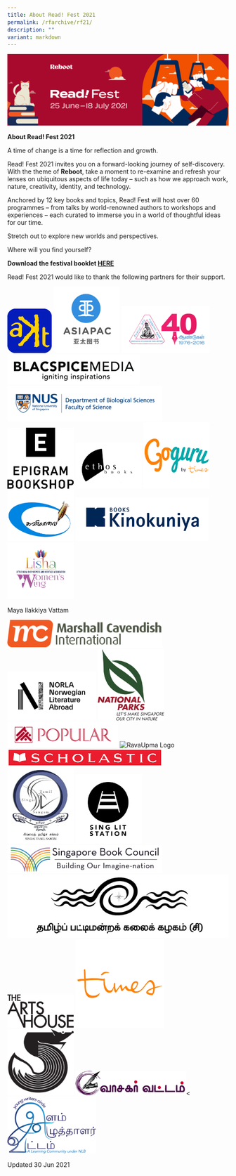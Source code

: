 ```yaml
---
title: About Read! Fest 2021
permalink: /rfarchive/rf21/
description: ""
variant: markdown
---
```

![banner RF](\images\RF_WebsiteHeader.png)

**About Read! Fest 2021**

A time of change is a time for reflection and growth. 

Read! Fest 2021 invites you on a forward-looking journey of self-discovery. With the theme of **Reboot**, take a moment to re-examine and refresh your lenses on ubiquitous aspects of life today – such as how we approach work, nature, creativity, identity, and technology.

Anchored by 12 key books and topics, Read! Fest will host over 60 programmes – from talks by world-renowned authors to workshops and experiences – each curated to immerse you in a world of thoughtful ideas for our time. 

Stretch out to explore new worlds and perspectives. 



Where will you find yourself?



**Download the festival booklet [HERE ](https://go.gov.sg/readfest21-booklet)**




Read! Fest 2021 would like to thank the following partners for their support.


<img src="/images/RFPartners/AKT Creations2.png" style="width:20%" alt="AKT Creations">
<img src="/images/RFPartners/Asiapac.jpg" style="width:30%" alt="Asiapac">
<img src="/images/RFPartners/Association of Singapore Tamil Writers logo.jpg" style="width:40%" alt="Association of Singapore Tamil Writers logo"> 
 <img src="/images/RFPartners/Blacspice_logo.jpg" style="width:60%" alt="Blacspice_logo">
 <img src="/images/RFPartners/DBS High Res Logo.jpg" style="width:70%" alt="DBS High Res Logo">
<img src="/images/RFPartners/Epigram.png" style="width:30%" alt="Epigram_Logo">
<img src="/images/RFPartners/Ethos.png" style="width:30%" alt="Ethos"> 
<img src="/images/RFPartners/GoGuru.jpg" style="width:30%" alt="GoGuru">
<img src="/images/RFPartners/Kavimaalai_Logo.png" style="width:30%" alt="Kavimaalai_Logo">
<img src="/images/RFPartners/Kino.png" style="width:60%" alt="Kino">
<img src="/images/RFPartners/Lisha.png" style="width:30%" alt="Lisha">

Maya Ilakkiya Vattam 

<img src="/images/RFPartners/Marshall Logo.png" style="width:70%" alt="Marshall_Logo">
<img src="/images/RFPartners/NORLA.png" style="width:40%" alt="Norla">
<img src="/images/RFPartners/NParks.png" style="width:30%" alt="NParks">
<img src="/images/RFPartners/POPULARLogo-01.jpg" style="width:50%" alt="POPULARLogo-01">
<img src="/images/RFPartners/RavaUpma Logo.png" style="width:25%" alt="RavaUpma Logo">
<img src="/images/RFPartners/Scholastic.png" style="width:70%" alt="Scholastic">
<img src="/images/RFPartners/Singai Tamil Singam LOGO.jpg" style="width:30%" alt="Singai Tamil Singam LOGO">
<img src="/images/RFPartners/Singlit_Station.png" style="width:30%" alt="SingLit Station">
<img src="/images/RFPartners/Logo_SBC.jpg" style="width:70%" alt="Logo_SBC">
<img src="/images/RFPartners/Tamil Pattimandra Kalai Kazhagam logo.jpg" style="width:100%" alt="Tamil Pattimandra Kalai Kazhagam logo">
<img src="/images/RFPartners/TAH.png" style="width:30%" alt="The Arts House">
<img src="/images/RFPartners/Times Logo.jpg" style="width:40%" alt="Times">
<img src="/images/RFPartners/Tusi.png" style="width:30%" alt="Tusi">
<img src="/images/RFPartners/Vaasagar Vattam.png" style="width:50%" alt="Vaasagar Vattam">&lt;
<img src="/images/RFPartners/Young Writers.png" style="width:40%" alt="Young Writers">



Updated 30 Jun 2021